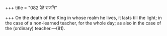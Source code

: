 +++
title = "082 प्रेते राजनि"

+++
On the death of the King in whose realm he lives, it lasts till the light; in the case of a non-learned teacher, for the whole day; as also in the case of the (ordinary) teacher.—(81).